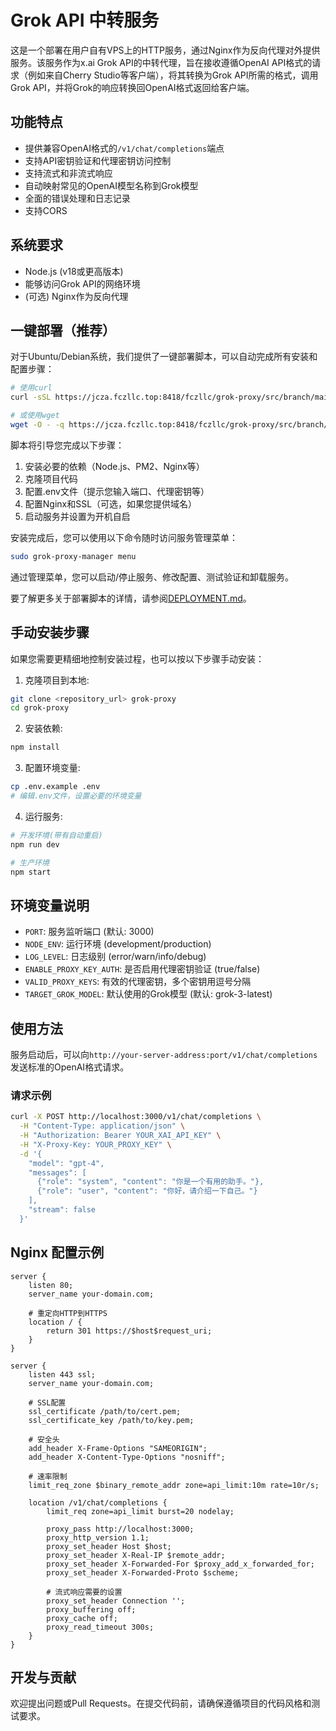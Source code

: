 # Grok API 中转服务

这是一个部署在用户自有VPS上的HTTP服务，通过Nginx作为反向代理对外提供服务。该服务作为x.ai Grok API的中转代理，旨在接收遵循OpenAI API格式的请求（例如来自Cherry Studio等客户端），将其转换为Grok API所需的格式，调用Grok API，并将Grok的响应转换回OpenAI格式返回给客户端。

## 功能特点

- 提供兼容OpenAI格式的`/v1/chat/completions`端点
- 支持API密钥验证和代理密钥访问控制
- 支持流式和非流式响应
- 自动映射常见的OpenAI模型名称到Grok模型
- 全面的错误处理和日志记录
- 支持CORS

## 系统要求

- Node.js (v18或更高版本)
- 能够访问Grok API的网络环境
- (可选) Nginx作为反向代理

## 一键部署（推荐）

对于Ubuntu/Debian系统，我们提供了一键部署脚本，可以自动完成所有安装和配置步骤：

```bash
# 使用curl
curl -sSL https://jcza.fczllc.top:8418/fczllc/grok-proxy/src/branch/main/deploy_grok_proxy.sh | sudo bash

# 或使用wget
wget -O - -q https://jcza.fczllc.top:8418/fczllc/grok-proxy/src/branch/main/deploy_grok_proxy.sh | sudo bash
```

脚本将引导您完成以下步骤：
1. 安装必要的依赖（Node.js、PM2、Nginx等）
2. 克隆项目代码
3. 配置.env文件（提示您输入端口、代理密钥等）
4. 配置Nginx和SSL（可选，如果您提供域名）
5. 启动服务并设置为开机自启

安装完成后，您可以使用以下命令随时访问服务管理菜单：

```bash
sudo grok-proxy-manager menu
```

通过管理菜单，您可以启动/停止服务、修改配置、测试验证和卸载服务。

要了解更多关于部署脚本的详情，请参阅[DEPLOYMENT.md](./DEPLOYMENT.md)。

## 手动安装步骤

如果您需要更精细地控制安装过程，也可以按以下步骤手动安装：

1. 克隆项目到本地:

```bash
git clone <repository_url> grok-proxy
cd grok-proxy
```

2. 安装依赖:

```bash
npm install
```

3. 配置环境变量:

```bash
cp .env.example .env
# 编辑.env文件，设置必要的环境变量
```

4. 运行服务:

```bash
# 开发环境(带有自动重启)
npm run dev

# 生产环境
npm start
```

## 环境变量说明

- `PORT`: 服务监听端口 (默认: 3000)
- `NODE_ENV`: 运行环境 (development/production)
- `LOG_LEVEL`: 日志级别 (error/warn/info/debug)
- `ENABLE_PROXY_KEY_AUTH`: 是否启用代理密钥验证 (true/false)
- `VALID_PROXY_KEYS`: 有效的代理密钥，多个密钥用逗号分隔
- `TARGET_GROK_MODEL`: 默认使用的Grok模型 (默认: grok-3-latest)

## 使用方法

服务启动后，可以向`http://your-server-address:port/v1/chat/completions`发送标准的OpenAI格式请求。

### 请求示例

```bash
curl -X POST http://localhost:3000/v1/chat/completions \
  -H "Content-Type: application/json" \
  -H "Authorization: Bearer YOUR_XAI_API_KEY" \
  -H "X-Proxy-Key: YOUR_PROXY_KEY" \
  -d '{
    "model": "gpt-4",
    "messages": [
      {"role": "system", "content": "你是一个有用的助手。"},
      {"role": "user", "content": "你好，请介绍一下自己。"}
    ],
    "stream": false
  }'
```

## Nginx 配置示例

```nginx
server {
    listen 80;
    server_name your-domain.com;
    
    # 重定向HTTP到HTTPS
    location / {
        return 301 https://$host$request_uri;
    }
}

server {
    listen 443 ssl;
    server_name your-domain.com;
    
    # SSL配置
    ssl_certificate /path/to/cert.pem;
    ssl_certificate_key /path/to/key.pem;
    
    # 安全头
    add_header X-Frame-Options "SAMEORIGIN";
    add_header X-Content-Type-Options "nosniff";
    
    # 速率限制
    limit_req_zone $binary_remote_addr zone=api_limit:10m rate=10r/s;
    
    location /v1/chat/completions {
        limit_req zone=api_limit burst=20 nodelay;
        
        proxy_pass http://localhost:3000;
        proxy_http_version 1.1;
        proxy_set_header Host $host;
        proxy_set_header X-Real-IP $remote_addr;
        proxy_set_header X-Forwarded-For $proxy_add_x_forwarded_for;
        proxy_set_header X-Forwarded-Proto $scheme;
        
        # 流式响应需要的设置
        proxy_set_header Connection '';
        proxy_buffering off;
        proxy_cache off;
        proxy_read_timeout 300s;
    }
}
```

## 开发与贡献

欢迎提出问题或Pull Requests。在提交代码前，请确保遵循项目的代码风格和测试要求。 